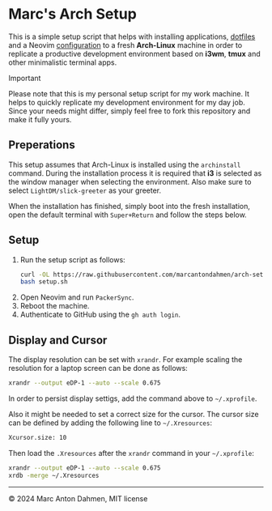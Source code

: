 # Marc's Arch Setup

This is a simple setup script that helps with installing applications, [dotfiles](https://github.com/marcantondahmen/arch-dotfiles) and a Neovim [configuration](https://github.com/marcantondahmen/nvim-config) to a fresh **Arch-Linux** machine in order to replicate a productive development environment based on **i3wm**, **tmux** and other minimalistic terminal apps.

> [!IMPORTANT]
> Please note that this is my personal setup script for my work machine. It helps to quickly replicate my development environment for my day job. Since your needs might differ, simply feel free to fork this repository and make it fully yours.

## Preperations

This setup assumes that Arch-Linux is installed using the `archinstall` command. During the installation process it is required that **i3** is selected as the window manager when selecting the environment. Also make sure to select `LightDM/slick-greeter` as your greeter.

When the installation has finished, simply boot into the fresh installation, open the default terminal with `Super+Return` and follow the steps below.

## Setup

1. Run the setup script as follows:
   ```bash
   curl -OL https://raw.githubusercontent.com/marcantondahmen/arch-setup/master/setup.sh
   bash setup.sh
   ```
2. Open Neovim and run `PackerSync`.
3. Reboot the machine.
4. Authenticate to GitHub using the `gh auth login`.

## Display and Cursor

The display resolution can be set with `xrandr`. For example scaling the resolution for a laptop screen can be done as follows:

```bash
xrandr --output eDP-1 --auto --scale 0.675
```

In order to persist display settigs, add the command above to `~/.xprofile`.

Also it might be needed to set a correct size for the cursor. The cursor size can be defined by adding the following line to `~/.Xresources`:

```bash
Xcursor.size: 10
```

Then load the `.Xresources` after the `xrandr` command in your `~/.xprofile`:

```bash
xrandr --output eDP-1 --auto --scale 0.675
xrdb -merge ~/.Xresources
```

---

&copy; 2024 Marc Anton Dahmen, MIT license

